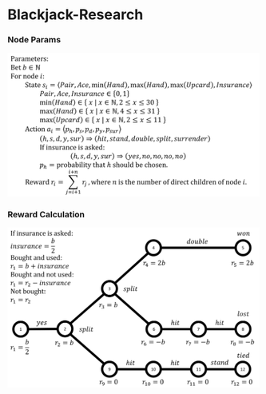 # Blackjack-Research
### Node Params
![params](pics/params.png)
### Reward Calculation
![rewards](pics/reward.png)
